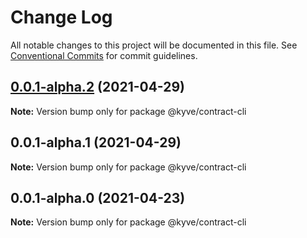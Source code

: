 # Change Log

All notable changes to this project will be documented in this file.
See [Conventional Commits](https://conventionalcommits.org) for commit guidelines.

## [0.0.1-alpha.2](https://github.com/KYVENetwork/kyve/compare/@kyve/contract-cli@0.0.1-alpha.1...@kyve/contract-cli@0.0.1-alpha.2) (2021-04-29)

**Note:** Version bump only for package @kyve/contract-cli





## 0.0.1-alpha.1 (2021-04-29)

**Note:** Version bump only for package @kyve/contract-cli





## 0.0.1-alpha.0 (2021-04-23)

**Note:** Version bump only for package @kyve/contract-cli
